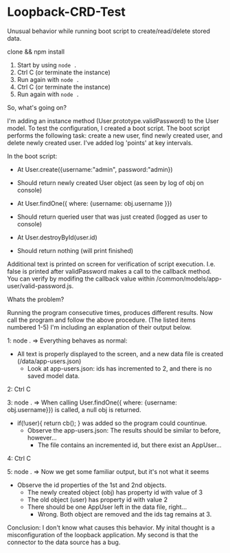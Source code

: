 # Loopback-CRD-Test
Unusual behavior while running boot script to create/read/delete stored data. 

clone && npm install

1. Start by using `node .`
2. Ctrl C (or terminate the instance)
3. Run again with `node .`
4. Ctrl C (or terminate the instance)
5. Run again with `node .`

So, what's going on?

I'm adding an instance method (User.prototype.validPassword) to the User model.  To test the configuration, I created a boot script.  The boot script performs the following task: create a new user, find newly created user, and delete newly created user.  I've added log 'points' at key intervals.  

In the boot script:
 * At User.create({username:"admin", password:"admin})
  - Should return newly created User object (as seen by log of obj on console)
 * At User.findOne({ where: {username: obj.username }})
  - Should return queried user that was just created (logged as user to console)
 * At User.destroyById(user.id)
  - Should return nothing (will print finished)

Additional text is printed on screen for verification of script execution.  I.e. false is printed after validPassword makes a call to the callback method.  You can verify by modifing the callback value within /common/models/app-user/valid-password.js.

Whats the problem?

Running the program consecutive times, produces different results.  Now call the program and follow the above procedure.  (The listed items numbered 1-5)  I'm including an explanation of their output below.

1: node . => Everything behaves as normal:
  * All text is properly displayed to the screen, and a new data file is created (/data/app-users.json)
    - Look at app-users.json: ids has incremented to 2, and there is no saved model data.
    
2: Ctrl C

3: node . => When calling User.findOne({ where: {username: obj.username}}) is called, a null obj is returned.
  * if(!user){ return cb(); } was added so the program could countinue.
    - Observe the app-users.json:  The results should be similar to before, however...
      * The file contains an incremented id, but there exist an AppUser...
      
4: Ctrl C

5: node . => Now we get some familiar output, but it's not what it seems
  * Observe the id properties of the 1st and 2nd objects.
    - The newly created object (obj) has property id with value of 3
    - The old object (user) has property id with value 2
    - There should be one AppUser left in the data file, right...
      * Wrong.  Both object are removed and the ids tag remains at 3.
      
Conclusion:  I don't know what causes this behavior.  My inital thought is a misconfiguration of the loopback application.  My second is that the connector to the data source has a bug.  
